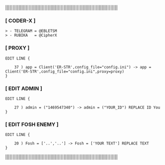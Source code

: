 |||||||||||||||||||||||||||||||||||||||||||||||||||||||||||||||||||||||||||||

### [ CODER-X ]

	> - TELEGRAM = @EBLETSM
	> - RUBIKA   = @CipherX

### [ PROXY ]
	
	EDIT LINE {

		37 ) app = Client('ER-STR',config_file="config.ini") -> app = Client('ER-STR',config_file="config.ini",proxy=proxy) 
	}

### [ EDIT ADMIN ]

	EDIT LINE {

		27 ) admin = ("1469547340") -> admin = ("YOUR_ID") REPLACE ID You
	}

### [ EDIT FOSH ENEMY ]

	EDIT LINE {

		20 ) Fosh = ['..','..'] -> Fosh = ['YOUR TEXT'] REPLACE TEXT
	}

|||||||||||||||||||||||||||||||||||||||||||||||||||||||||||||||||||||||||||||
